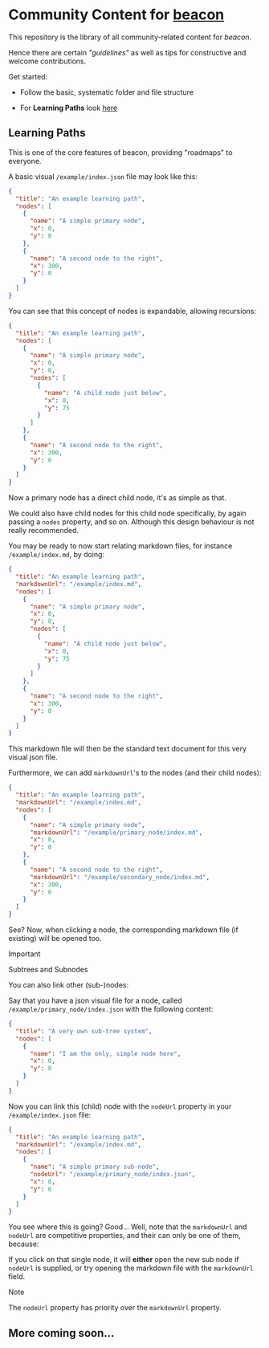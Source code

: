 # Community Content for [**beacon**](https://github.com/kjellherzke/beacon)

This repository is the library of all community-related content for _beacon_.

Hence there are certain _"guidelines"_ as well as tips for constructive and welcome contributions.

Get started:

- Follow the basic, systematic folder and file structure

- For **Learning Paths** look [here](#learning-paths)

## Learning Paths

This is one of the core features of beacon, providing "roadmaps" to everyone.

A basic visual `/example/index.json` file may look like this:

```json
{
  "title": "An example learning path",
  "nodes": [
    {
      "name": "A simple primary node",
      "x": 0,
      "y": 0
    },
    {
      "name": "A second node to the right",
      "x": 300,
      "y": 0
    }
  ]
}
```

You can see that this concept of nodes is expandable, allowing recursions:

```json
{
  "title": "An example learning path",
  "nodes": [
    {
      "name": "A simple primary node",
      "x": 0,
      "y": 0,
      "nodes": [
        {
          "name": "A child node just below",
          "x": 0,
          "y": 75
        }
      ]
    },
    {
      "name": "A second node to the right",
      "x": 300,
      "y": 0
    }
  ]
}
```

Now a primary node has a direct child node, it's as simple as that.

We could also have child nodes for this child node specifically, by again passing a `nodes` property, and so on. Although this design behaviour is not really recommended.

You may be ready to now start relating markdown files, for instance `/example/index.md`, by doing:

```json
{
  "title": "An example learning path",
  "markdownUrl": "/example/index.md",
  "nodes": [
    {
      "name": "A simple primary node",
      "x": 0,
      "y": 0,
      "nodes": [
        {
          "name": "A child node just below",
          "x": 0,
          "y": 75
        }
      ]
    },
    {
      "name": "A second node to the right",
      "x": 300,
      "y": 0
    }
  ]
}
```

This markdown file will then be the standard text document for this very visual json file.

Furthermore, we can add `markdownUrl`'s to the nodes (and their child nodes):

```json
{
  "title": "An example learning path",
  "markdownUrl": "/example/index.md",
  "nodes": [
    {
      "name": "A simple primary node",
      "markdownUrl": "/example/primary_node/index.md",
      "x": 0,
      "y": 0
    },
    {
      "name": "A second node to the right",
      "markdownUrl": "/example/secondary_node/index.md",
      "x": 300,
      "y": 0
    }
  ]
}
```

See? Now, when clicking a node, the corresponding markdown file (if existing) will be opened too.

> [!IMPORTANT]
> Subtrees and Subnodes

You can also link other (sub-)nodes:

Say that you have a json visual file for a node, called `/example/primary_node/index.json` with the following content:

```json
{
  "title": "A very own sub-tree system",
  "nodes": [
    {
      "name": "I am the only, simple node here",
      "x": 0,
      "y": 0
    }
  ]
}
```

Now you can link this (child) node with the `nodeUrl` property in your `/example/index.json` file:

```json
{
  "title": "An example learning path",
  "markdownUrl": "/example/index.md",
  "nodes": [
    {
      "name": "A simple primary sub-node",
      "nodeUrl": "/example/primary_node/index.json",
      "x": 0,
      "y": 0
    }
  ]
}
```

You see where this is going? Good... Well, note that the `markdownUrl` and `nodeUrl` are competitive properties, and their can only be one of them, because:

If you click on that single node, it will **either** open the new sub node if `nodeUrl` is supplied, or try opening the markdown file with the `markdownUrl` field.

> [!NOTE]
> The `nodeUrl` property has priority over the `markdownUrl` property.

## More coming soon...
